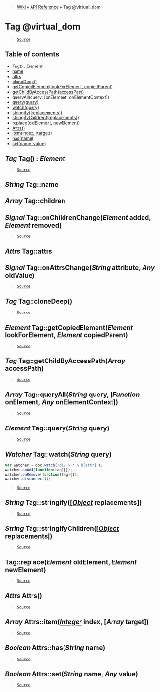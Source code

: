 > [Wiki](Home) ▸ [API Reference](API-Reference) ▸ **Tag @virtual_dom**

Tag @virtual_dom
================

> [`Source`](/Neft-io/neft/tree/master/src/document/element/element/tag.litcoffee#tag-virtualdom)

## Table of contents
  * [Tag() : *Element*](#tag-tag--element)
  * [name](#string-tagname)
  * [attrs](#attrs-tagattrs)
  * [cloneDeep()](#tag-tagclonedeep)
  * [getCopiedElement(lookForElement, copiedParent)](#element-taggetcopiedelementelement-lookforelement-element-copiedparent)
  * [getChildByAccessPath(accessPath)](#tag-taggetchildbyaccesspatharray-accesspath)
  * [queryAll(query, [onElement, onElementContext])](#array-tagqueryallstring-query-function-onelement-any-onelementcontext)
  * [query(query)](#element-tagquerystring-query)
  * [watch(query)](#watcher-tagwatchstring-query)
  * [stringify([replacements])](#string-tagstringifyobject-replacements)
  * [stringifyChildren([replacements])](#string-tagstringifychildrenobject-replacements)
  * [replace(oldElement, newElement)](#tagreplaceelement-oldelement-element-newelement)
  * [Attrs()](#attrs-attrs)
  * [item(index, [target])](#array-attrsiteminteger-index-array-target)
  * [has(name)](#boolean-attrshasstring-name)
  * [set(name, value)](#boolean-attrssetstring-name-any-value)

*Tag* Tag() : *Element*
-----------------------

> [`Source`](/Neft-io/neft/tree/master/src/document/element/element/tag.litcoffee#tag-tag--element)

*String* Tag::name
------------------
*Array* Tag::children
---------------------
## *Signal* Tag::onChildrenChange(*Element* added, *Element* removed)

> [`Source`](/Neft-io/neft/tree/master/src/document/element/element/tag.litcoffee#string-tagnamearray-tagchildren-signal-tagonchildrenchangeelement-added-element-removed)

*Attrs* Tag::attrs
------------------
## *Signal* Tag::onAttrsChange(*String* attribute, *Any* oldValue)

> [`Source`](/Neft-io/neft/tree/master/src/document/element/element/tag.litcoffee#attrs-tagattrs-signal-tagonattrschangestring-attribute-any-oldvalue)

*Tag* Tag::cloneDeep()
----------------------

> [`Source`](/Neft-io/neft/tree/master/src/document/element/element/tag.litcoffee#tag-tagclonedeep)

*Element* Tag::getCopiedElement(*Element* lookForElement, *Element* copiedParent)
---------------------------------------------------------------------------------

> [`Source`](/Neft-io/neft/tree/master/src/document/element/element/tag.litcoffee#element-taggetcopiedelementelement-lookforelement-element-copiedparent)

*Tag* Tag::getChildByAccessPath(*Array* accessPath)
---------------------------------------------------

> [`Source`](/Neft-io/neft/tree/master/src/document/element/element/tag.litcoffee#tag-taggetchildbyaccesspatharray-accesspath)

*Array* Tag::queryAll(*String* query, [*Function* onElement, *Any* onElementContext])
-------------------------------------------------------------------------------------

> [`Source`](/Neft-io/neft/tree/master/src/document/element/element/tag.litcoffee#array-tagqueryallstring-query-function-onelement-any-onelementcontext)

*Element* Tag::query(*String* query)
------------------------------------

> [`Source`](/Neft-io/neft/tree/master/src/document/element/element/tag.litcoffee#element-tagquerystring-query)

*Watcher* Tag::watch(*String* query)
------------------------------------

```javascript
var watcher = doc.watch('div > * > b[attr]');
watcher.onAdd(function(tag){});
watcher.onRemove(function(tag){});
watcher.disconnect();
```

> [`Source`](/Neft-io/neft/tree/master/src/document/element/element/tag.litcoffee#watcher-tagwatchstring-query)

*String* Tag::stringify([[*Object*](/Neft-io/neft/wiki/Utils-API.md#boolean-isobjectany-value) replacements])
------------------------------------------------

> [`Source`](/Neft-io/neft/tree/master/src/document/element/element/tag.litcoffee#string-tagstringifyobject-replacements)

*String* Tag::stringifyChildren([[*Object*](/Neft-io/neft/wiki/Utils-API.md#boolean-isobjectany-value) replacements])
--------------------------------------------------------

> [`Source`](/Neft-io/neft/tree/master/src/document/element/element/tag.litcoffee#string-tagstringifychildrenobject-replacements)

Tag::replace(*Element* oldElement, *Element* newElement)
--------------------------------------------------------

> [`Source`](/Neft-io/neft/tree/master/src/document/element/element/tag.litcoffee#tagreplaceelement-oldelement-element-newelement)

*Attrs* Attrs()
---------------

> [`Source`](/Neft-io/neft/tree/master/src/document/element/element/tag.litcoffee#attrs-attrs)

*Array* Attrs::item([*Integer*](/Neft-io/neft/wiki/Utils-API.md#boolean-isintegerany-value) index, [*Array* target])
------------------------------------------------------

> [`Source`](/Neft-io/neft/tree/master/src/document/element/element/tag.litcoffee#array-attrsiteminteger-index-array-target)

*Boolean* Attrs::has(*String* name)
-----------------------------------

> [`Source`](/Neft-io/neft/tree/master/src/document/element/element/tag.litcoffee#boolean-attrshasstring-name)

*Boolean* Attrs::set(*String* name, *Any* value)
------------------------------------------------

> [`Source`](/Neft-io/neft/tree/master/src/document/element/element/tag.litcoffee#boolean-attrssetstring-name-any-value)

